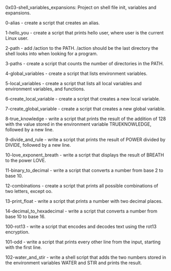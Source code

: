 0x03-shell_variables_expansions: Project on shell file init, variables and expansions.

0-alias - create a script that creates an alias.

1-hello_you - create a script that prints hello user, where user is the current Linux user.

2-path - add /action to the PATH. /action should be the last directory the shell looks into when looking for a program.

3-paths - create a script that counts the number of directories in the PATH.

4-global_variables - create a script that lists environment variables.

5-local_variables - create a script that lists all local variables and environment variables, and functions.

6-create_local_variable - create a script that creates a new local variable.

7-create_global_variable - create a script that creates a new global variable.

8-true_knowledge - write a script that prints the result of the addition of 128 with the value stored in the environment variable TRUEKNOWLEDGE, followed by a new line.

9-divide_and_rule - write a script that prints the result of POWER divided by DIVIDE, followed by a new line.

10-love_exponent_breath - write a script that displays the result of BREATH to the power LOVE.

11-binary_to_decimal - write a script that converts a number from base 2 to base 10.

12-combinations - create a script that prints all possible combinations of two letters, except oo.

13-print_float - write a script that prints a number with two decimal places.

14-decimal_to_hexadecimal - write a script that converts a number from base 10 to base 16.

100-rot13 - write a script that encodes and decodes text using the rot13 encryption.

101-odd - write a script that prints every other line from the input, starting with the first line.

102-water_and_stir - write a shell script that adds the two numbers stored in the environment variables WATER and STIR and prints the result.